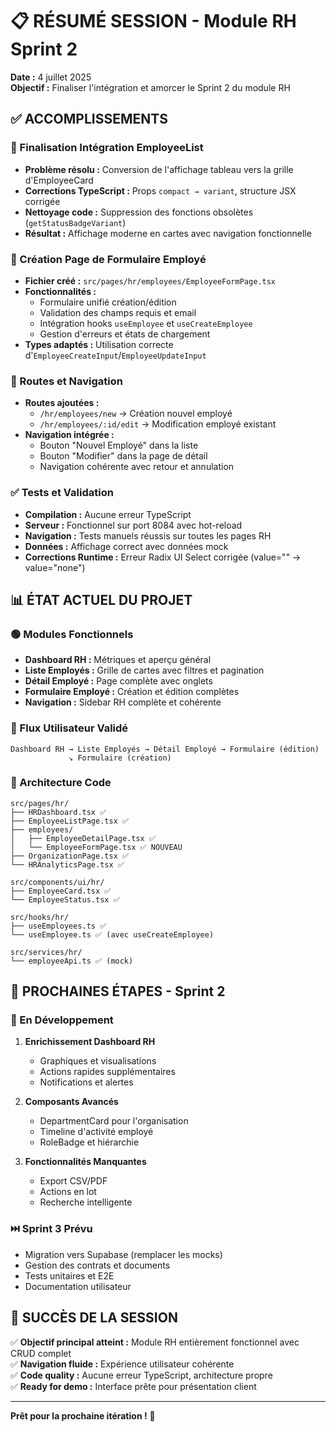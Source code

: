 # 📋 RÉSUMÉ SESSION - Module RH Sprint 2
**Date :** 4 juillet 2025  
**Objectif :** Finaliser l'intégration et amorcer le Sprint 2 du module RH

## ✅ ACCOMPLISSEMENTS

### 🔧 Finalisation Intégration EmployeeList
- **Problème résolu :** Conversion de l'affichage tableau vers la grille d'EmployeeCard
- **Corrections TypeScript :** Props `compact → variant`, structure JSX corrigée
- **Nettoyage code :** Suppression des fonctions obsolètes (`getStatusBadgeVariant`)
- **Résultat :** Affichage moderne en cartes avec navigation fonctionnelle

### 📝 Création Page de Formulaire Employé
- **Fichier créé :** `src/pages/hr/employees/EmployeeFormPage.tsx`
- **Fonctionnalités :**
  - Formulaire unifié création/édition
  - Validation des champs requis et email
  - Intégration hooks `useEmployee` et `useCreateEmployee`
  - Gestion d'erreurs et états de chargement
- **Types adaptés :** Utilisation correcte d'`EmployeeCreateInput`/`EmployeeUpdateInput`

### 🚀 Routes et Navigation
- **Routes ajoutées :**
  - `/hr/employees/new` → Création nouvel employé
  - `/hr/employees/:id/edit` → Modification employé existant
- **Navigation intégrée :**
  - Bouton "Nouvel Employé" dans la liste
  - Bouton "Modifier" dans la page de détail
  - Navigation cohérente avec retour et annulation

### ✅ Tests et Validation
- **Compilation :** Aucune erreur TypeScript
- **Serveur :** Fonctionnel sur port 8084 avec hot-reload
- **Navigation :** Tests manuels réussis sur toutes les pages RH
- **Données :** Affichage correct avec données mock
- **Corrections Runtime :** Erreur Radix UI Select corrigée (value="" → value="none")

## 📊 ÉTAT ACTUEL DU PROJET

### 🟢 Modules Fonctionnels
- **Dashboard RH :** Métriques et aperçu général
- **Liste Employés :** Grille de cartes avec filtres et pagination
- **Détail Employé :** Page complète avec onglets
- **Formulaire Employé :** Création et édition complètes
- **Navigation :** Sidebar RH complète et cohérente

### 🔄 Flux Utilisateur Validé
```
Dashboard RH → Liste Employés → Détail Employé → Formulaire (édition)
             ↘ Formulaire (création)
```

### 📁 Architecture Code
```
src/pages/hr/
├── HRDashboard.tsx ✅
├── EmployeeListPage.tsx ✅
├── employees/
│   ├── EmployeeDetailPage.tsx ✅
│   └── EmployeeFormPage.tsx ✅ NOUVEAU
├── OrganizationPage.tsx ✅
└── HRAnalyticsPage.tsx ✅

src/components/ui/hr/
├── EmployeeCard.tsx ✅
└── EmployeeStatus.tsx ✅

src/hooks/hr/
├── useEmployees.ts ✅
└── useEmployee.ts ✅ (avec useCreateEmployee)

src/services/hr/
└── employeeApi.ts ✅ (mock)
```

## 🎯 PROCHAINES ÉTAPES - Sprint 2

### 🚧 En Développement
1. **Enrichissement Dashboard RH**
   - Graphiques et visualisations
   - Actions rapides supplémentaires
   - Notifications et alertes

2. **Composants Avancés**
   - DepartmentCard pour l'organisation
   - Timeline d'activité employé
   - RoleBadge et hiérarchie

3. **Fonctionnalités Manquantes**
   - Export CSV/PDF
   - Actions en lot
   - Recherche intelligente

### ⏭️ Sprint 3 Prévu
- Migration vers Supabase (remplacer les mocks)
- Gestion des contrats et documents
- Tests unitaires et E2E
- Documentation utilisateur

## 🎉 SUCCÈS DE LA SESSION

✅ **Objectif principal atteint :** Module RH entièrement fonctionnel avec CRUD complet  
✅ **Navigation fluide :** Expérience utilisateur cohérente  
✅ **Code quality :** Aucune erreur TypeScript, architecture propre  
✅ **Ready for demo :** Interface prête pour présentation client  

---

**Prêt pour la prochaine itération !** 🚀
